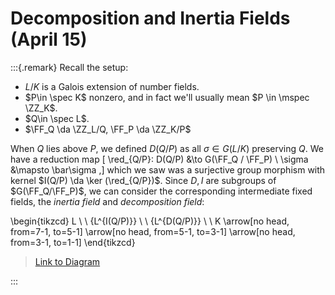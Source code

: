# Decomposition and Inertia Fields (April 15)


:::{.remark}
Recall the setup: 

- $L/K$ is a Galois extension of number fields.
- $P\in \spec K$ nonzero, and in fact we'll usually mean $P \in \mspec \ZZ_K$.
- $Q\in \spec L$.
- $\FF_Q \da \ZZ_L/Q, \FF_P \da \ZZ_K/P$

When $Q$ lies above $P$, we defined $D(Q/P)$ as all $\sigma\in G(L/K)$ preserving $Q$.
We have a reduction map
\[
\red_{Q/P}: D(Q/P) &\to G(\FF_Q / \FF_P) \\
\sigma &\mapsto \bar\sigma
,\]
which we saw was a surjective group morphism with kernel $I(Q/P) \da \ker (\red_{Q/P})$.
Since $D, I$ are subgroups of $G(\FF_Q/\FF_P)$, we can consider the corresponding intermediate fixed fields, the *inertia field* and *decomposition field*:

\begin{tikzcd}
	L \\
	\\
	{L^{I(Q/P)}} \\
	\\
	{L^{D(Q/P)}} \\
	\\
	K
	\arrow[no head, from=7-1, to=5-1]
	\arrow[no head, from=5-1, to=3-1]
	\arrow[no head, from=3-1, to=1-1]
\end{tikzcd}

> [Link to Diagram](https://q.uiver.app/?q=WzAsNCxbMCwwLCJMIl0sWzAsNiwiSyJdLFswLDIsIkxee0koUS9QKX0iXSxbMCw0LCJMXntEKFEvUCl9Il0sWzEsMywiIiwwLHsic3R5bGUiOnsiaGVhZCI6eyJuYW1lIjoibm9uZSJ9fX1dLFszLDIsIiIsMCx7InN0eWxlIjp7ImhlYWQiOnsibmFtZSI6Im5vbmUifX19XSxbMiwwLCIiLDAseyJzdHlsZSI6eyJoZWFkIjp7Im5hbWUiOiJub25lIn19fV1d)

:::

